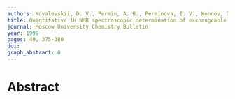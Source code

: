 ```yaml
---
authors: Kovalevskii, D. V., Permin, A. B., Perminova, I. V., Konnov, D. V., Petrosyan, V. S.
title: Quantitative 1H NMR spectroscopic determination of exchangeable and backbone protons of humic substances
journal: Moscow University Chemistry Bulletin
year: 1999
pages: 40, 375-380
doi: 
graph_abstract: 0
---
```


# Abstract 

 